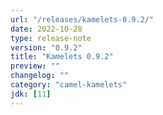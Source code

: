 ```yaml
---
url: "/releases/kamelets-0.9.2/"
date: 2022-10-28
type: release-note
version: "0.9.2"
title: "Kamelets 0.9.2"
preview: ""
changelog: ""
category: "camel-kamelets"
jdk: [11]
---
```

